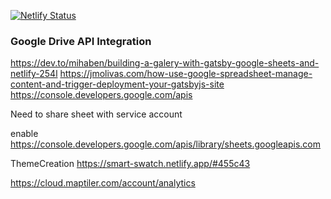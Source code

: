 [![Netlify Status](https://api.netlify.com/api/v1/badges/7e77e16d-7e38-4102-8e27-cc91e0838530/deploy-status)](https://app.netlify.com/sites/bangersandmash/deploys)

### Google Drive API Integration

https://dev.to/mihaben/building-a-galery-with-gatsby-google-sheets-and-netlify-254l
https://jmolivas.com/how-use-google-spreadsheet-manage-content-and-trigger-deployment-your-gatsbyjs-site
https://console.developers.google.com/apis

Need to share sheet with service account

enable https://console.developers.google.com/apis/library/sheets.googleapis.com

ThemeCreation
https://smart-swatch.netlify.app/#455c43

https://cloud.maptiler.com/account/analytics
